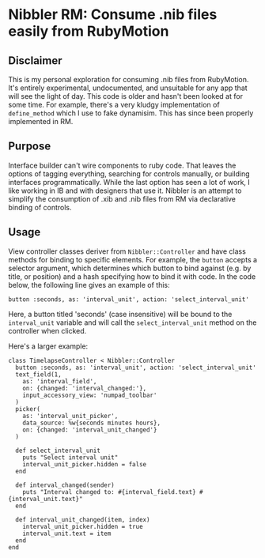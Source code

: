 # Nibbler RM: Consume .nib files easily from RubyMotion

## Disclaimer
This is my personal exploration for consuming .nib files from RubyMotion. It's entirely experimental, undocumented, and unsuitable for any app that will see the light of day. This code is older and hasn't been looked at for some time. For example, there's a very kludgy implementation of `define_method` which I use to fake dynamisim. This has since been properly implemented in RM.

## Purpose

Interface builder can't wire components to ruby code. That leaves the options of tagging everything, searching for controls manually, or building interfaces programmatically. While the last option has seen a lot of work, I like working in IB and with designers that use it. Nibbler is an attempt to simplify the consumption of .xib and .nib files from RM via declarative binding of controls.

## Usage

View controller classes deriver from `Nibbler::Controller` and have class methods for binding to specific elements. For example, the `button` accepts a selector argument, which determines which button to bind against (e.g. by title, or position) and a hash specifying how to bind it with code. In the code below, the following line gives an example of this:

    button :seconds, as: 'interval_unit', action: 'select_interval_unit'

Here, a button titled 'seconds' (case insensitive) will be bound to the `interval_unit` variable and will call the `select_interval_unit` method on the controller when clicked.

Here's a larger example:

    class TimelapseController < Nibbler::Controller
      button :seconds, as: 'interval_unit', action: 'select_interval_unit'
      text_field(1, 
        as: 'interval_field', 
        on: {changed: 'interval_changed:'},
        input_accessory_view: 'numpad_toolbar'
      )
      picker(
        as: 'interval_unit_picker',
        data_source: %w{seconds minutes hours},
        on: {changed: 'interval_unit_changed'}
      )

      def select_interval_unit
        puts "Select interval unit"
        interval_unit_picker.hidden = false
      end

      def interval_changed(sender)
        puts "Interval changed to: #{interval_field.text} #{interval_unit.text}"    
      end

      def interval_unit_changed(item, index)    
        interval_unit_picker.hidden = true
        interval_unit.text = item
      end
    end

